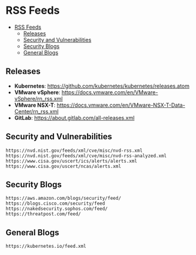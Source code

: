 # RSS Feeds

- [RSS Feeds](#rss-feeds)
  - [Releases](#releases)
  - [Security and Vulnerabilities](#security-and-vulnerabilities)
  - [Security Blogs](#security-blogs)
  - [General Blogs](#general-blogs)

## Releases
- **Kubernetes**: https://github.com/kubernetes/kubernetes/releases.atom
- **VMware vSphere**: https://docs.vmware.com/en/VMware-vSphere/rn_rss.xml
- **VMware NSX-T**: https://docs.vmware.com/en/VMware-NSX-T-Data-Center/rn_rss.xml
- **GitLab**: https://about.gitlab.com/all-releases.xml


## Security and Vulnerabilities
```
https://nvd.nist.gov/feeds/xml/cve/misc/nvd-rss.xml
https://nvd.nist.gov/feeds/xml/cve/misc/nvd-rss-analyzed.xml
https://www.cisa.gov/uscert/ics/alerts/alerts.xml
https://www.cisa.gov/uscert/ncas/alerts.xml
```

## Security Blogs
```
https://aws.amazon.com/blogs/security/feed/
https://blogs.cisco.com/security/feed
https://nakedsecurity.sophos.com/feed/
https://threatpost.com/feed/
```

## General Blogs
```
https://kubernetes.io/feed.xml
```